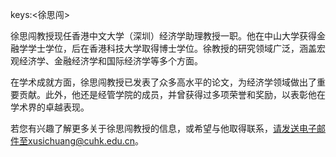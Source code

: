 keys:<徐思闯>


徐思闯教授现任香港中文大学（深圳）经济学助理教授一职。他在中山大学获得金融学学士学位，后在香港科技大学取得博士学位。徐教授的研究领域广泛，涵盖宏观经济学、金融经济学和国际经济学等多个方面。

在学术成就方面，徐思闯教授已发表了众多高水平的论文，为经济学领域做出了重要贡献。此外，他还是经管学院的成员，并曾获得过多项荣誉和奖励，以表彰他在学术界的卓越表现。

若您有兴趣了解更多关于徐思闯教授的信息，或希望与他取得联系，请发送电子邮件至xusichuang@cuhk.edu.cn。